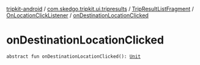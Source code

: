 [tripkit-android](../../../index.md) / [com.skedgo.tripkit.ui.tripresults](../../index.md) / [TripResultListFragment](../index.md) / [OnLocationClickListener](index.md) / [onDestinationLocationClicked](./on-destination-location-clicked.md)

# onDestinationLocationClicked

`abstract fun onDestinationLocationClicked(): `[`Unit`](https://kotlinlang.org/api/latest/jvm/stdlib/kotlin/-unit/index.html)